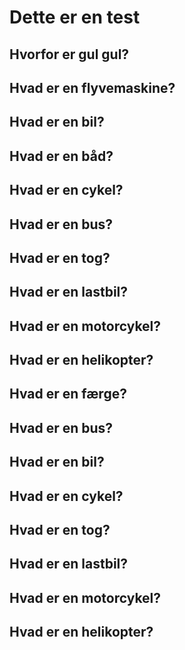 # Dette er en test


## Hvorfor er gul gul?

## Hvad er en flyvemaskine?

## Hvad er en bil?

## Hvad er en båd?

## Hvad er en cykel?

## Hvad er en bus?

## Hvad er en tog?

## Hvad er en lastbil?

## Hvad er en motorcykel?

## Hvad er en helikopter?

## Hvad er en færge?

## Hvad er en bus?

## Hvad er en bil?

## Hvad er en cykel?

## Hvad er en tog?

## Hvad er en lastbil?

## Hvad er en motorcykel?

## Hvad er en helikopter?